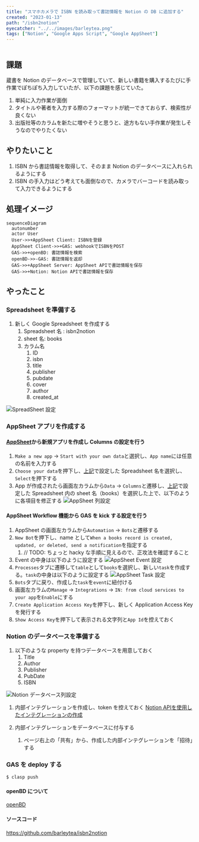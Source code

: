 ```yaml
---
title: "スマホカメラで ISBN を読み取って書誌情報を Notion の DB に追加する"
created: "2023-01-13"
path: "/isbn2notion"
eyecatcher: "../../images/barleytea.png"
tags: ["Notion", "Google Apps Script", "Google AppSheet"]
---
```


```toc
```

## 課題

蔵書を Notion のデータベースで管理していて、新しい書籍を購入するたびに手作業でぽちぽち入力していたが、以下の課題を感じていた。

1. 単純に入力作業が面倒
2. タイトルや著者を入力する際のフォーマットが統一できておらず、検索性が良くない
3. 出版社等のカラムを新たに増やそうと思うと、途方もない手作業が発生しそうなのでやりたくない

## やりたいこと

1. ISBN から書誌情報を取得して、そのまま Notion のデータベースに入れられるようにする
2. ISBN の手入力はどう考えても面倒なので、カメラでバーコードを読み取って入力できるようにする

## 処理イメージ

```mermaid
sequenceDiagram
  autonumber
  actor User
  User->>+AppSheet Client: ISBNを登録
  AppSheet Client->>+GAS: webhookでISBNをPOST
  GAS->>+openBD: 書誌情報を検索
  openBD->>-GAS: 書誌情報を返却
  GAS->>+AppSheet Server: AppSheet APIで書誌情報を保存
  GAS->>+Notion: Notion APIで書誌情報を保存
```

## やったこと

### Spreadsheet を準備する

1. 新しく Google Spreadsheet を作成する
    1. Spreadsheet 名 : isbn2notion
    2. sheet 名: books
    3. カラム名
        1. ID
        2. isbn
        3. title
        4. publisher
        5. pubdate
        6. cover
        7. author
        8. created_at

![SpreadSheet 設定](./spreadsheet-header.png)

### AppSheet アプリを作成する

#### [AppSheet](https://www.appsheet.com/Template/Apps)から新規アプリを作成し Columns の設定を行う

1. `Make a new app` → `Start with your own data`と選択し、`App name`には任意の名前を入力する
2. `Choose your data`を押下し、[上記](#spreadsheet-を準備する)で設定した Spreadsheet 名を選択し、`Select`を押下する
3. App が作成されたら画面左カラムから`Data` → `Columns`と遷移し、[上記](#spreadsheet-を準備する)で設定した Spreadsheet 内の sheet 名（books）を選択した上で、以下のように各項目を修正する
    ![AppSheet 列設定](./app-sheet-columns.png)

#### AppSheet Workflow 機能から GAS を kick する設定を行う

1. AppSheet の画面左カラムから`Automation` → `Bots`と遷移する
2. `New Bot`を押下し、name として`When a books record is created, updated, or deleted, send a notification`を指定する
    1. // TODO: ちょっと hacky な手順に見えるので、正攻法を確認すること
3. Event の中身は以下のように設定する
    ![AppSheet Event 設定](./app-sheet-workflow-event.png)
4. `Processes`タブに遷移して`table`として`books`を選択し、新しい`task`を作成する。`task`の中身は以下のように設定する
    ![AppSheet Task 設定](./appsheet-task.png)
5. `Bots`タブに戻り、作成した`task`を`event`に紐付ける
6. 画面左カラムの`Manage` → `Integrations` → `IN: from cloud services to your app`を`Enable`にする
7. `Create Application Access Key`を押下し、新しく Application Access Key を発行する
8. `Show Access Key`を押下して表示される文字列と`App Id`を控えておく

### Notion のデータベースを準備する

1. 以下のような property を持つデータベースを用意しておく
    1. Title
    2. Author
    3. Publisher
    4. PubDate
    5. ISBN

![Notion データベース列設定](./notion-database-columns.png)

1. 内部インテグレーションを作成し、token を控えておく
    [Notion APIを使用したインテグレーションの作成](https://www.notion.so/ja-jp/help/create-integrations-with-the-notion-api#%E5%86%85%E9%83%A8%E3%82%A4%E3%83%B3%E3%83%86%E3%82%B0%E3%83%AC%E3%83%BC%E3%82%B7%E3%83%A7%E3%83%B3%E3%81%AE%E4%BD%9C%E6%88%90)

2. 内部インテグレーションをデータベースに付与する
    1. ページ右上の「共有」から、作成した内部インテグレーションを「招待」する

### GAS を deploy する

```
$ clasp push
```

#### openBD について

[openBD](https://openbd.jp/)

#### ソースコード

https://github.com/barleytea/isbn2notion